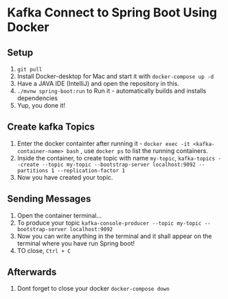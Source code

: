 # Kafka Connect to Spring Boot Using Docker
## Setup
1. `git pull`
2. Install Docker-desktop for Mac and start it with `docker-compose up -d`
3. Have a JAVA IDE (IntelliJ) and open the repository in this.
4. `./mvnw spring-boot:run` to Run it - automatically builds and installs dependencies
6. Yup, you done it!

## Create kafka Topics
1. Enter the docker containter after running it - `docker exec -it <kafka-container-name> bash` , use `docker ps` to list the running containers.
2. Inside the container, to create topic with name `my-topic`, `kafka-topics --create --topic my-topic --bootstrap-server localhost:9092 --partitions 1 --replication-factor 1`
3. Now you have created your topic.

## Sending Messages
1. Open the container terminal...
2. To produce your topic `kafka-console-producer --topic my-topic --bootstrap-server localhost:9092`
3. Now you can write anything in the terminal and it shall appear on the terminal where you have run Spring boot!
4. TO close,  `Ctrl + C`

## Afterwards
1. Dont forget to close your docker `docker-compose down`
